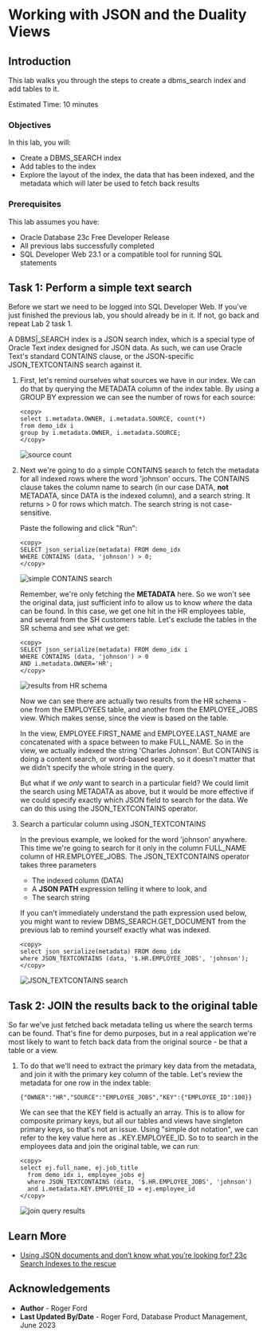 # Working with JSON and the Duality Views

## Introduction

This lab walks you through the steps to create a dbms_search index and add tables to it.

Estimated Time: 10 minutes

### Objectives

In this lab, you will:
* Create a DBMS_SEARCH index
* Add tables to the index
* Explore the layout of the index, the data that has been indexed, and the metadata which will later be used to fetch back results

### Prerequisites

This lab assumes you have:
* Oracle Database 23c Free Developer Release
* All previous labs successfully completed
* SQL Developer Web 23.1 or a compatible tool for running SQL statements

## Task 1: Perform a simple text search

Before we start we need to be logged into SQL Developer Web. If you've just finished the previous lab, you should already be in it. If not, go back and repeat Lab 2 task 1.

A DBMS|_SEARCH index is a JSON search index, which is a special type of Oracle Text index designed for JSON data. As such, we can use Oracle Text's standard CONTAINS clause, or the JSON-specific JSON\_TEXTCONTAINS search against it.

1. First, let's remind ourselves what sources we have in our index. We can do that by querying the METADATA column of the index table. By using a GROUP BY expression we can see the number of rows for each source:

    ```
    <copy>
    select i.metadata.OWNER, i.metadata.SOURCE, count(*)
    from demo_idx i
    group by i.metadata.OWNER, i.metadata.SOURCE;
    </copy>
    ```

    ![source count](images/source-count.png " ")

2. Next we're going to do a simple CONTAINS search to fetch the metadata for all indexed rows where the word 'johnson' occurs. The CONTAINS clause takes the column name to search (in our case DATA, **not** METADATA, since DATA is the indexed column), and a search string. It returns > 0 for rows which match. The search string is not case-sensitive.

    Paste the following and click "Run":

    ```
    <copy>
    SELECT json_serialize(metadata) FROM demo_idx
    WHERE CONTAINS (data, 'johnson') > 0;
    </copy>
    ```

    ![simple CONTAINS search](images/simple-contains.png " ")

    Remember, we're only fetching the **METADATA** here. So we won't see the original data, just sufficient info to allow us to know *where* the data can be found. In this case, we get one hit in the HR employees table, and several from the SH customers table. Let's exclude the tables in the SR schema and see what we get:

    ```
    <copy>
    SELECT json_serialize(metadata) FROM demo_idx i
    WHERE CONTAINS (data, 'johnson') > 0
    AND i.metadata.OWNER='HR';
    </copy>
    ```

    ![results from HR schema](images/hr-contains.png " ")

    Now we can see there are actually two results from the HR schema - one from the EMPLOYEES table, and another from the EMPLOYEE\_JOBS view. Which makes sense, since the view is based on the table.

    In the view, EMPLOYEE.FIRST\_NAME and EMPLOYEE.LAST\_NAME are concatenated with a space between to make FULL_NAME. So in the view, we actually indexed the string 'Charles Johnson'. But CONTAINS is doing a content search, or word-based search, so it doesn't matter that we didn't specify the whole string in the query.

    But what if we *only* want to search in a particular field? We could limit the search using METADATA as above, but it would be more effective if we could specify exactly which JSON field to search for the data. We can do this using the JSON_TEXTCONTAINS operator.

3. Search a particular column using JSON_TEXTCONTAINS

    In the previous example, we looked for the word 'johnson' anywhere. This time we're going to search for it only in the column FULL\_NAME column of HR.EMPLOYEE\_JOBS. The JSON\_TEXTCONTAINS operator takes three parameters
    
    - The indexed column (DATA)
    - A **JSON PATH** expression telling it where to look, and
    - The search string

    If you can't immediately understand the path expression used below, you might want to review DBMS\_SEARCH.GET\_DOCUMENT from the previous lab to remind yourself exactly what was indexed.

    ```
    <copy>
    select json_serialize(metadata) FROM demo_idx
    where JSON_TEXTCONTAINS (data, '$.HR.EMPLOYEE_JOBS', 'johnson');
    </copy>
    ```

    ![JSON_TEXTCONTAINS search](images/json-textcontains.png " ")

## Task 2: JOIN the results back to the original table

So far we've just fetched back metadata telling us where the search terms can be found. That's fine for demo purposes, but in a real application we're most likely to want to fetch back data from the original source - be that a table or a view.

1. To do that we'll need to extract the primary key data from the metadata, and join it with the primary key column of the table. Let's review the metadata for one row in the index table:

    ```
    {"OWNER":"HR","SOURCE":"EMPLOYEE_JOBS","KEY":{"EMPLOYEE_ID":100}}
    ```

    We can see that the KEY field is actually an array. This is to allow for composite primary keys, but all our tables and views have singleton primary keys, so that's not an issue. Using "simple dot notation", we can refer to the key value here as <tablealias>.<columnname>.KEY.EMPLOYEE_ID. So to 
    to search in the employees data and join the original table, we can run:

    ```
    <copy>
    select ej.full_name, ej.job_title
      from demo_idx i, employee_jobs ej
      where JSON_TEXTCONTAINS (data, '$.HR.EMPLOYEE_JOBS', 'johnson')
      and i.metadata.KEY.EMPLOYEE_ID = ej.employee_id
    </copy>
    ```

    ![join query results](images/join-query.png " ")




## Learn More

* [Using JSON documents and don’t know what you’re looking for? 23c Search Indexes to the rescue](https://blogs.oracle.com/database/post/23c-search-index)

## Acknowledgements
* **Author** - Roger Ford
* **Last Updated By/Date** - Roger Ford, Database Product Management, June 2023
